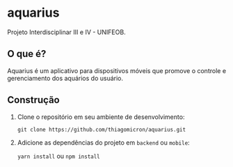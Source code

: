 # aquarius
Projeto Interdisciplinar III e IV - UNIFEOB.

## O que é?
Aquarius é um aplicativo para dispositivos móveis que promove o controle e gerenciamento dos aquários do usuário.

## Construção
1. Clone o repositório em seu ambiente de desenvolvimento:

    `git clone https://github.com/thiagomicron/aquarius.git`
2. Adicione as dependências do projeto em `backend` ou `mobile`:

    `yarn install` ou `npm install`
